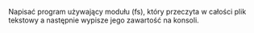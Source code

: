 Napisać program używający modułu (fs), który przeczyta w całości plik tekstowy a
następnie wypisze jego zawartość na konsoli.
